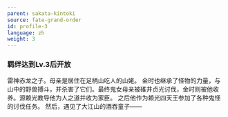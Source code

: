 ```yaml
---
parent: sakata-kintoki
source: fate-grand-order
id: profile-3
language: zh
weight: 3
---
```


### 羁绊达到Lv.3后开放

雷神赤龙之子。母亲是居住在足柄山吃人的山姥。
金时也继承了怪物的力量，与山中的野兽搏斗，并杀害了它们。最终鬼女母亲被碓井贞光讨伐，金时则被他收养。源赖光教导他为人之道并收为家臣。
之后他作为赖光四天王参加了各种鬼怪的讨伐任务。
然后，遇见了大江山的酒吞童子——
